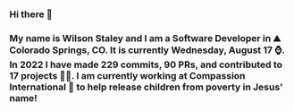 ### Hi there 👋

### My name is Wilson Staley and I am a Software Developer in ⛰ Colorado Springs, CO.  It is currently Wednesday, August 17 ⌚. In 2022 I have made 229 commits, 90 PRs, and contributed to 17 projects 👨‍💻. I am currently working at Compassion International 🏢 to help release children from poverty in Jesus' name!